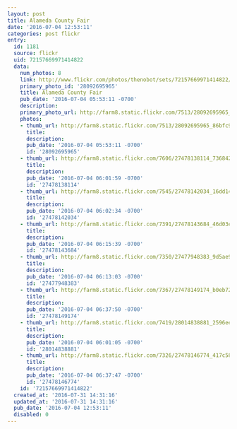 ```yaml
---
layout: post
title: Alameda County Fair
date: '2016-07-04 12:53:11'
categories: post flickr
entry:
  id: 1181
  source: flickr
  uid: 72157669971414822
  data:
    num_photos: 8
    link: http://www.flickr.com/photos/thenobot/sets/72157669971414822/
    primary_photo_id: '28092695965'
    title: Alameda County Fair
    pub_date: '2016-07-04 05:53:11 -0700'
    description: 
    primary_photo_url: http://farm8.static.flickr.com/7513/28092695965_86bfc9834a_m.jpg
    photos:
    - thumb_url: http://farm8.static.flickr.com/7513/28092695965_86bfc9834a_s.jpg
      title: 
      description: 
      pub_date: '2016-07-04 05:53:11 -0700'
      id: '28092695965'
    - thumb_url: http://farm8.static.flickr.com/7606/27478138114_73684243aa_s.jpg
      title: 
      description: 
      pub_date: '2016-07-04 06:01:59 -0700'
      id: '27478138114'
    - thumb_url: http://farm8.static.flickr.com/7545/27478142034_16dd14889f_s.jpg
      title: 
      description: 
      pub_date: '2016-07-04 06:02:34 -0700'
      id: '27478142034'
    - thumb_url: http://farm8.static.flickr.com/7391/27478143684_46d03e2a4f_s.jpg
      title: 
      description: 
      pub_date: '2016-07-04 06:15:39 -0700'
      id: '27478143684'
    - thumb_url: http://farm8.static.flickr.com/7350/27477948383_9d5ae98790_s.jpg
      title: 
      description: 
      pub_date: '2016-07-04 06:13:03 -0700'
      id: '27477948383'
    - thumb_url: http://farm8.static.flickr.com/7367/27478149174_b0eb72ba58_s.jpg
      title: 
      description: 
      pub_date: '2016-07-04 06:37:50 -0700'
      id: '27478149174'
    - thumb_url: http://farm8.static.flickr.com/7419/28014838881_2596ee9a4c_s.jpg
      title: 
      description: 
      pub_date: '2016-07-04 06:01:05 -0700'
      id: '28014838881'
    - thumb_url: http://farm8.static.flickr.com/7326/27478146774_417c580dba_s.jpg
      title: 
      description: 
      pub_date: '2016-07-04 06:37:47 -0700'
      id: '27478146774'
    id: '72157669971414822'
  created_at: '2016-07-31 14:31:16'
  updated_at: '2016-07-31 14:31:16'
  pub_date: '2016-07-04 12:53:11'
  disabled: 0
---
```

